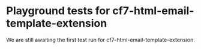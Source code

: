# Playground tests for cf7-html-email-template-extension
We are still awaiting the first test run for cf7-html-email-template-extension.
